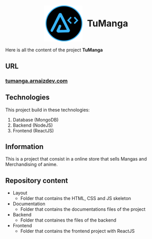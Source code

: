<h1 style="display:flex;width=100%;justify-content:center;align-items:center;gap: 15px"><img src="./layout/assets/images/BrandT2.png" alt="arnaizDev brand" style="width:120px" /> TuManga</h1>

Here is all the content of the project **TuManga**

## URL

### [tumanga.arnaizdev.com](https://tumanga.arnaizdev.com)

## Technologies

This project build in these technologies:

1. Database (MongoDB)
2. Backend (NodeJS)
3. Frontend (ReactJS)

## Information

This is a project that consist in a online store that sells Mangas and  Merchandising of anime.


## Repository content

* Layout
    * Folder that contains the HTML, CSS and JS skeleton
* Documentation
    * Folder that contains the documentations files of the project 
* Backend
    * Folder that containes the files of the backend
* Frontend
    * Folder that contains the frontend project with ReactJS

